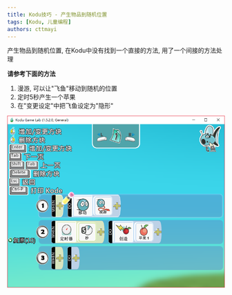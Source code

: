 ```yaml
---
title: Kodu技巧 - 产生物品到随机位置
tags: [Kodu, 儿童编程]
authors: cttmayi
---
```


产生物品到随机位置, 在Kodu中没有找到一个直接的方法, 用了一个间接的方法处理

**请参考下面的方法**
1. 漫游, 可以让"飞鱼"移动到随机的位置
2. 定时5秒产生一个苹果
3. 在"变更设定"中把飞鱼设定为"隐形"

![image](./image-4e36a94e.png)